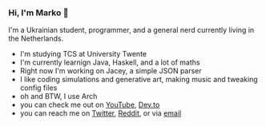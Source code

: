 ### Hi, I'm Marko :wave:

I'm a Ukrainian student, programmer, and a general nerd currently living in the Netherlands.

- I'm studying TCS at University Twente
- I'm currently learnign Java, Haskell, and a lot of maths
- Right now I'm working on Jacey, a simple JSON parser
- I like coding simulations and generative art, making music and tweaking config files
- oh and BTW, I use Arch
- you can check me out on [YouTube](), [Dev.to]()
- you can reach me on [Twitter](), [Reddit](), or via [email](mailto:m.vasylenko.biz@gmail.com)